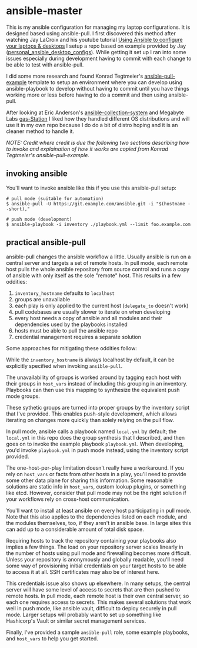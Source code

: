 # ansible-master

This is my ansible configuration for managing my laptop configurations. It is
designed based using ansible-pull. I first discovered this method after watching
Jay LaCroix and his youtube tutorial
[Using Ansible to configure your laptops & desktops](https://www.youtube.com/results?search_query=LinuxTV+personal_ansible_configure)
I setup a repo based on example provided by Jay
([personal_ansible_desktop_configs](https://github.com/LearnLinuxTV/personal_ansible_desktop_configs)).
While getting it set up I ran into some issues especially during development
having to commit with each change to be able to test with ansible-pull.

I did some more research and found Konrad Tegtmeier's
[ansible-pull-example](https://github.com/jktr/ansible-pull-example)
template to setup an environment where you can develop using ansible-playbook to
develop without having to commit until you have things working more or less
before having to do a commit and then using ansible-pull.

After looking at Eric Anderson's
[ansible-collection-system](https://github.com/ericsysmin/ansible-collection-system)
and Megabyte Labs [gas-Station](https://gitlab.com/megabyte-labs/gas-station)
I liked how they handled different OS distributions and will use it in my own
repo because I do do a bit of distro hoping and it is an cleaner method to handle
it.

*NOTE: Credit where credit is due the following two sections describing how to
invoke and explaination of how it works are copied from Konrad Tegtmeier's
ansible-pull-example.*

## invoking ansible 

You'll want to invoke ansible like this if you use this ansible-pull setup:

```
# pull mode (suitable for automation)
$ ansible-pull -U https://git.example.com/ansible.git -i "$(hostname --short),"

# push mode (development)
$ ansible-playbook -i inventory ./playbook.yml --limit foo.example.com
```

## practical ansible-pull

ansible-pull changes the ansible workflow a little. Usually
ansible is run on a central server and targets a set of remote
hosts. In pull mode, each remote host pulls the whole ansible
repository from source control and runs a copy of ansible with
only itself as the sole "remote" host. This results in a few
oddities:

  1. `inventory_hostname` defaults to `localhost`
  2. groups are unavailable
  3. each play is only applied to the current host (`delegate_to` doesn't work)
  4. pull codebases are usually slower to iterate on when
     developing
  5. every host needs a copy of ansible and all modules and their dependencies used by the playbooks installed
  6. hosts must be able to pull the ansible repo
  7. credential management requires a separate solution

Some approaches for mitigating these oddities follow:

While the `inventory_hostname` is always localhost by default, it
can be explicitly specified when invoking `ansible-pull`.

The unavailability of groups is worked around by tagging each
host with their groups in `host_vars` instead of including this
grouping in an inventory. Playbooks can then use this mapping to
synthesize the equivalent push mode groups.

These sythetic groups are turned into proper groups by the
inventory script that I've provided. This enables push-style
development, which allows iterating on changes more quickly than
solely relying on the pull flow.

In pull mode, ansible calls a playbook named `local.yml` by
default; the `local.yml` in this repo does the group
synthesis that I described, and then goes on to invoke the
example playbook `playbook.yml`. When developing, you'd invoke
`playbook.yml` in push mode instead, using the inventory script
provided.

The one-host-per-play limitation doesn't really have a
workaround. If you rely on `host_vars` or facts from other hosts
in a play, you'll need to provide some other data plane for
sharing this information. Some reasonable solutions are static
info in `host_vars`, custom lookup plugins, or something like etcd.
However, consider that pull mode may not be the right solution if
your workflows rely on cross-host communication.

You'll want to install at least ansible on every host
participating in pull mode. Note that this also applies to the
dependencies listed on each module, and the modules themselves,
too, if they aren't in ansible base. In large sites this can add
up to a considerable amount of total disk space.

Requiring hosts to track the repository containing your playbooks
also implies a few things. The load on your repository server
scales linearly in the number of hosts using pull mode and
firewalling becomes more difficult. Unless your repository is
anonymously and globally readable, you'll need some way of
provisioning initial credentials on your target hosts to be able
to access it at all. SSH certificates may also be of interest
here.

This credentials issue also shows up elsewhere. In many setups,
the central server will have some level of access to secrets that
are then pushed to remote hosts. In pull mode, each remote host
is their own central server, so each one requires access to
secrets. This makes several solutions that work well in push
mode, like ansible vault, difficult to deploy securely in pull
mode. Larger setups will probably want to set up something like
Hashicorp's Vault or similar secret management services.

Finally, I've provided a sample `ansible-pull` role, some example
playbooks, and `host_vars` to help you get started.
